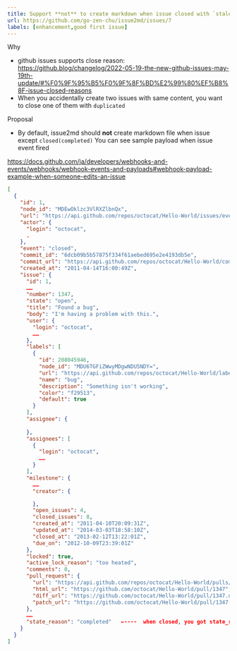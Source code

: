 ```yaml
---
title: Support **not** to create markdown when issue closed with `staled` or `dupes`
url: https://github.com/go-zen-chu/issue2md/issues/7
labels: [enhancement,good first issue]
---
```

Why
- github issues supports close reason: https://github.blog/changelog/2022-05-19-the-new-github-issues-may-19th-update/#%F0%9F%95%B5%F0%9F%8F%BD%E2%99%80%EF%B8%8F-issue-closed-reasons
- When you accidentally create two issues with same content, you want to close one of them with `duplicated`

Proposal
- By default, issue2md should **not** create markdown file when issue except `closed(completed)`
You can see sample payload when issue event fired

https://docs.github.com/ja/developers/webhooks-and-events/webhooks/webhook-events-and-payloads#webhook-payload-example-when-someone-edits-an-issue


```json
[
  {
    "id": 1,
    "node_id": "MDEwOklzc3VlRXZlbnQx",
    "url": "https://api.github.com/repos/octocat/Hello-World/issues/events/1",
    "actor": {
      "login": "octocat",
      .
    },
    "event": "closed",
    "commit_id": "6dcb09b5b57875f334f61aebed695e2e4193db5e",
    "commit_url": "https://api.github.com/repos/octocat/Hello-World/commits/6dcb09b5b57875f334f61aebed695e2e4193db5e",
    "created_at": "2011-04-14T16:00:49Z",
    "issue": {
      "id": 1,
      ……
      "number": 1347,
      "state": "open",
      "title": "Found a bug",
      "body": "I'm having a problem with this.",
      "user": {
        "login": "octocat",
        ……
      },
      "labels": [
        {
          "id": 208045946,
          "node_id": "MDU6TGFiZWwyMDgwNDU5NDY=",
          "url": "https://api.github.com/repos/octocat/Hello-World/labels/bug",
          "name": "bug",
          "description": "Something isn't working",
          "color": "f29513",
          "default": true
        }
      ],
      "assignee": {
        
      },
      "assignees": [
        {
          "login": "octocat",
          ……
        }
      ],
      "milestone": {
        ……
        "creator": {

        },
        "open_issues": 4,
        "closed_issues": 8,
        "created_at": "2011-04-10T20:09:31Z",
        "updated_at": "2014-03-03T18:58:10Z",
        "closed_at": "2013-02-12T13:22:01Z",
        "due_on": "2012-10-09T23:39:01Z"
      },
      "locked": true,
      "active_lock_reason": "too heated",
      "comments": 0,
      "pull_request": {
        "url": "https://api.github.com/repos/octocat/Hello-World/pulls/1347",
        "html_url": "https://github.com/octocat/Hello-World/pull/1347",
        "diff_url": "https://github.com/octocat/Hello-World/pull/1347.diff",
        "patch_url": "https://github.com/octocat/Hello-World/pull/1347.patch"
      },
      ……
      "state_reason": "completed"   ←----  when closed, you got state_reason
    }
  }
]
```
